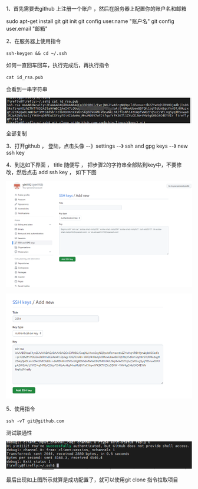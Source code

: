1、首先需要去github 上注册一个账户  ，然后在服务器上配置你的账户名和邮箱

sudo apt-get install git
git init
git config user.name "账户名"
git config user.email "邮箱"

2、在服务器上使用指令

`ssh-keygen && cd ~/.ssh `

如何一直回车回车，执行完成后，再执行指令

`cat id_rsa.pub `

会看到一串字符串

![Alt text](image.png)

全部复制

3、打开github ， 登陆，点击头像 --》settings --》 ssh and gpg keys --》 new ssh key

4、到达如下界面 ， title 随便写 ， 把步骤2的字符串全部贴到key中，不要修改，然后点击 add ssh key ， 如下下图

![Alt text](image-2.png)

![Alt text](image-3.png)

5、使用指令 

` ssh -vT git@github.com `

测试联通性

![Alt text](image-4.png)

最后出现如上图所示就算是成功配置了，就可以使用git clone 指令拉取项目